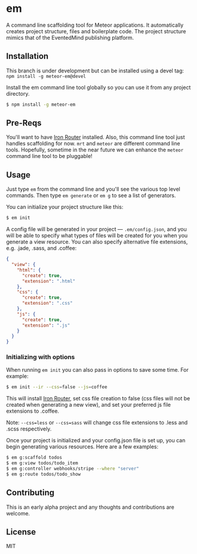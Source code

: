 # em

A command line scaffolding tool for Meteor applications. It automatically
creates project structure, files and boilerplate code. The project structure
mimics that of the EventedMind publishing platform.

## Installation
This branch is under development but can be installed using a devel tag:
`npm install -g meteor-em@devel`

Install the em command line tool globally so you can use it from any project
directory.

```sh
$ npm install -g meteor-em
```

## Pre-Reqs

You'll want to have [Iron Router](https://github.com/eventedmind/iron-router)
installed. Also, this command line tool just handles scaffolding for now. `mrt`
and `meteor` are different command line tools. Hopefully, sometime in the near
future we can enhance the `meteor` command line tool to be pluggable!

## Usage

Just type ```em``` from the command line and you'll see the various top level
commands. Then type ```em generate``` or ```em g``` to see a list of generators.

You can initialize your project structure like this:

```sh
$ em init
```

A config file will be generated in your project — `.em/config.json`, and you will
be able to specify what types of files will be created for you when you generate
a view resource. You can also specify alternative file extensions, e.g. .jade, .sass, and .coffee:
```json
{
  "view": {
    "html": {
      "create": true,
      "extension": ".html"
    },
    "css": {
      "create": true,
      "extension": ".css"
    },
    "js": {
      "create": true,
      "extension": ".js"
    }
  }
}
```

### Initializing with options

When running ```em init``` you can also pass in options to save some time.
For example:

```sh
$ em init --ir --css=false --js=coffee
```
This will install [Iron Router](https://github.com/eventedmind/iron-router), set css file creation to false (css files will not be created when generating a new view), and set your preferred js file extensions to .coffee.

Note: ```--css=less``` or ```--css=sass``` will change css file extensions to .less and .scss respectively.



Once your project is initialized and your config.json file is set up, you can begin generating various resources. Here are a few examples:

```sh
$ em g:scaffold todos
$ em g:view todos/todo_item
$ em g:controller webhooks/stripe --where "server"
$ em g:route todos/todo_show
```

## Contributing

This is an early alpha project and any thoughts and contributions are welcome.

## License
MIT
